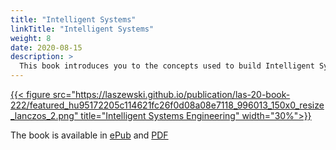 ```yaml
---
title: "Intelligent Systems"
linkTitle: "Intelligent Systems"
weight: 8
date: 2020-08-15
description: >
  This book introduces you to the concepts used to build Intelligent Systems.
---
```


[{{< figure src="https://laszewski.github.io/publication/las-20-book-222/featured_hu95172205c114621fc26f0d08a08e7118_996013_150x0_resize_lanczos_2.png"
title="Intelligent Systems Engineering" width="30%">}}](https://laszewski.github.io/publication/las-20-book-222/)




The book is available in
[ePub](https://cloudmesh-community.github.io/pub/vonLaszewski-222.epub) and
[PDF](https://cloudmesh-community.github.io/pub/vonLaszewski-222.pdf)

